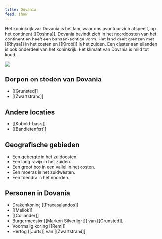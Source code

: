 ```yaml
---
title: Dovania
feed: show
---
```


Het koninkrijk van Dovania is het land waar ons avontuur zich afspeelt, op het continent [[Ooshna]]. Dovania bevindt zich in het noordoosten van het continent en heeft een banaan-achtige vorm. Het land deelt grenzen met [[Rhysa]] in het oosten en [[Kirobi]] in het zuiden. Een cluster aan eilanden is ook onderdeel van het koninkrijk. Het klimaat van Dovania is mild tot koud. 

![](https://i.imgur.com/nRU3Lqb.jpeg)
## Dorpen en steden van Dovania

- [[Grunsted]]
- [[Zwartstrand]]

## Andere locaties

- [[Kobold-basis]]
- [[Bandietenfort]]

## Geografische gebieden

- Een gebergte in het zuidoosten.
- Een lang ravijn in het zuiden.
- Een groot bos in een vallei in het oosten.
- Een moeras in het zuidwesten.
- Een toendra in het noorden.

## Personen in Dovania

- Drakenkoning [[Praxasalandos]]
- [[Meliok]]
- [[Coliander]]
- Burgermeester [[Markon Silverlight]] van [[Grunsted]].
- Voormalig koning [[Remi]]
- Hertog [[Jurto]] van [[Zwartstrand]]

